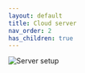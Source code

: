 ```yaml
---
layout: default
title: Cloud server
nav_order: 2
has_children: true
---
```


![Server setup](../../../assets/images/server-setup.png "Server setup")



